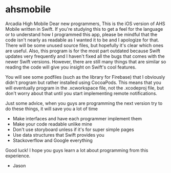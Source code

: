# ahsmobile
Arcadia High Mobile
Dear new programmers,
This is the iOS version of AHS Mobile written in Swift. If you're studying this to get a feel for the language or to understand how I programmed this app, please be mindful that the code isn't nearly as readable as I wanted it to be and I apologize for that. There will be some unused source files, but hopefully it's clear which ones are useful. Also, this program is for the most part outdated because Swift updates very frequently and I haven't fixed all the bugs that comes with the newer Swift versions. However, there are still many things that are similar so reading the code will give you insight on Swift's cool features.

You will see some podfiles (such as the library for Firebase) that I obviously didn't program but rather installed using CocoaPods. This means that you will eventually program in the .xcworkspace file, not the .xcodeproj file, but don't worry about that until you start implementing remote notifications.

Just some advice, when you guys are programming the next version try to do these things, it will save you a lot of time
- Make interfaces and have each programmer implement them
- Make your code readable unlike mine 
- Don't use storyboard unless if it's for super simple pages
- Use data structures that Swift provides you
- Stackoverflow and Google everything

Good luck! I hope you guys learn a lot about programming from this experience.
- Jason
